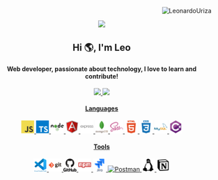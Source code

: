 <p align="right"> <img src="https://komarev.com/ghpvc/?username=LeonardoUriza&label=Profile%20views&color=0e75b6&style=flat" alt="LeonardoUriza" /> </p>
<p align="center"> <img src="https://media.licdn.com/dms/image/D4E16AQFF5Ojy2bSGhw/profile-displaybackgroundimage-shrink_350_1400/0/1707786512696?e=1713398400&v=beta&t=wotsbE1qet47hsnT6Vi2Kno-6mAmC5kkdIuWi7czDqg" width="700"/> </p>
<h2 align="center"> Hi 🌎, I'm Leo </h2>
<h4 align="center">Web developer, passionate about technology, I love to learn and contribute!</h4>

<div align="center">
  <a href="https://github.com/LeonardoUriza">
  <img height="150em" src="https://github-readme-stats.vercel.app/api?username=LeonardoUriza&show_icons=true&theme=dark&line&include_all_commits=true&count_private=true"/>
  <img height="150em" src="https://github-readme-stats.vercel.app/api/top-langs/?username=LeonardoUriza&layout=compact&langs_count=8&theme=dark&line"/>
</div>

<div id="Tools" align="center">
    <h4>Languages</h4>
    <div>
        <img src="https://github.com/devicons/devicon/blob/master/icons/javascript/javascript-original.svg" title="JavaScript" alt="JavaScript" width="30" height="30">
        <img src="https://github.com/devicons/devicon/blob/master/icons/typescript/typescript-original.svg" title="TypeScript" alt="TypeScript" width="30" height="30">
        <img src="https://github.com/devicons/devicon/blob/master/icons/nodejs/nodejs-original-wordmark.svg" title="NodeJS" alt="NodeJS" width="30" height="30">
        <img src="https://github.com/devicons/devicon/blob/master/icons/angularjs/angularjs-original.svg" title="Angular" alt="AngularJS" width="30" height="30">
        <img src="https://github.com/devicons/devicon/blob/master/icons/express/express-original-wordmark.svg" title="Express" alt="ExpressJS" width="30" height="30">
        <img src="https://github.com/devicons/devicon/blob/master/icons/mongodb/mongodb-original-wordmark.svg" title="MongoDB" alt="MongoDB" width="30" height="30">
        <img src="https://github.com/devicons/devicon/blob/master/icons/sass/sass-original.svg" title="Sass" alt="Sass" width="30" height="30">
        <img src="https://github.com/devicons/devicon/blob/master/icons/html5/html5-plain-wordmark.svg" title="HTML" alt="HTML" width="30" height="30">
        <img src="https://github.com/devicons/devicon/blob/master/icons/css3/css3-plain-wordmark.svg" title="CSS" alt="CSS" width="30" height="30">
        <img src="https://github.com/devicons/devicon/blob/master/icons/mysql/mysql-original-wordmark.svg" title="MySQL" alt="MySQL" width="30" height="30">
        <img src="https://github.com/devicons/devicon/blob/master/icons/csharp/csharp-original.svg" title="C-Sharp" alt="C#" width="30" height="30">
    </div>
    <h4>Tools</h4>
    <div>
        <img src="https://github.com/devicons/devicon/blob/master/icons/vscode/vscode-original-wordmark.svg" title="VSCode" alt="VSCode" width="30" height="30">
        <img src="https://github.com/devicons/devicon/blob/master/icons/git/git-original-wordmark.svg" title="Git" alt="Git" width="30" height="30">
        <img src="https://github.com/devicons/devicon/blob/master/icons/github/github-original-wordmark.svg" title="Github" alt="Github" width="30" height="30">
        <img src="https://github.com/devicons/devicon/blob/master/icons/npm/npm-original-wordmark.svg" title="npm" alt="npm" width="30" height="30">     
        <img src="https://github.com/devicons/devicon/blob/master/icons/jira/jira-original-wordmark.svg" title="Jira" alt="Jira" width="30" height="30">
        <img src="https://www.svgrepo.com/show/354202/postman-icon.svg" title="Postman" alt="Postman" width="30" height="30">
        <img src="https://github.com/devicons/devicon/blob/master/icons/linux/linux-plain.svg" title="Linux" alt="Linux" width="30" height="30">
        <img src="https://github.com/devicons/devicon/blob/master/icons/notion/notion-original.svg" title="Notion" alt="Notion" width="30" height="30">
    </div>
</div>
